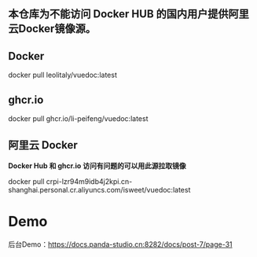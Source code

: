 ## 本仓库为不能访问 Docker HUB 的国内用户提供阿里云Docker镜像源。
## Docker
docker pull leolitaly/vuedoc:latest

## ghcr.io
docker pull ghcr.io/li-peifeng/vuedoc:latest

## 阿里云 Docker
**Docker Hub 和 ghcr.io 访问有问题的可以用此源拉取镜像**

docker pull crpi-lzr94m9idb4j2kpi.cn-shanghai.personal.cr.aliyuncs.com/isweet/vuedoc:latest


# Demo

后台Demo：https://docs.panda-studio.cn:8282/docs/post-7/page-31

